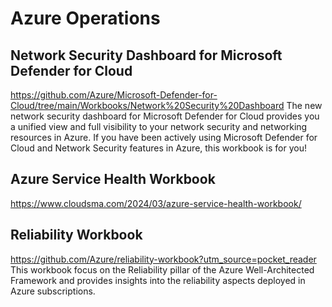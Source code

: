 # Azure Operations

## Network Security Dashboard for Microsoft Defender for Cloud
https://github.com/Azure/Microsoft-Defender-for-Cloud/tree/main/Workbooks/Network%20Security%20Dashboard
The new network security dashboard for Microsoft Defender for Cloud provides you a unified view and full visibility to your network security and networking resources in Azure. If you have been actively using Microsoft Defender for Cloud and Network Security features in Azure, this workbook is for you!

## Azure Service Health Workbook
https://www.cloudsma.com/2024/03/azure-service-health-workbook/

## Reliability Workbook
https://github.com/Azure/reliability-workbook?utm_source=pocket_reader
This workbook focus on the Reliability pillar of the Azure Well-Architected Framework and provides insights into the reliability aspects deployed in Azure subscriptions.


